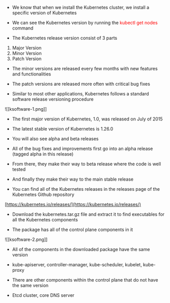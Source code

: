 - We know that when we install the Kubernetes cluster, we install a specific version of Kubernetes

- We can see the Kubernetes version by running the <span style="color:red">kubectl get nodes</span> command

- The Kubernetes release version consist of 3 parts

1. Major Version
2. Minor Version
3. Patch Version

- The minor versions are released every few months with new features and functionalities

- The patch versions are released more often with critical bug fixes

- Similar to most other applications, Kubernetes follows a standard software release versioning procedure

![[ksoftware-1.png]]

- The first major version of Kubernetes, 1.0, was released on July of 2015

- The latest stable version of Kubernetes is 1.26.0

- You will also see alpha and beta releases

- All of the bug fixes and improvements first go into an alpha release (tagged alpha in this release)

- From there, they make their way to beta release where the code is well tested
- And finally they make their way to the main stable release

- You can find all of the Kubernetes releases in the releases page of the Kubernetes Github repository

[https://kubernetes.io/releases/](https://kubernetes.io/releases/)

- Download the kubernetes.tar.gz file and extract it to find executables for all the Kubernetes components

- The package has all of the control plane components in it

![[ksoftware-2.png]]

- All of the components in the downloaded package have the same version

- kube-apiserver, controller-manager, kube-scheduler, kubelet, kube-proxy

- There are other components within the control plane that do not have the same version

- Etcd cluster, core DNS server